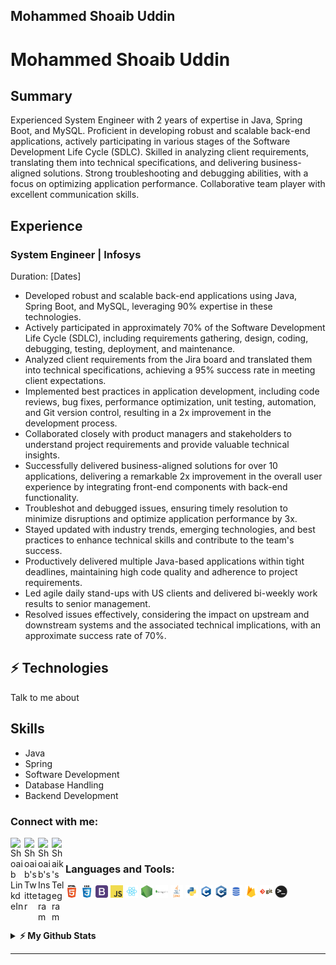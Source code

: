 ## Mohammed Shoaib Uddin 

<head>
  <title>Mohammed Shoaib Uddin - System Engineer</title>
</head>
<body>

<h1>Mohammed Shoaib Uddin</h1>

<h2>Summary</h2>
<p>Experienced System Engineer with 2 years of expertise in Java, Spring Boot, and MySQL. Proficient in developing robust and scalable back-end applications, actively participating in various stages of the Software Development Life Cycle (SDLC). Skilled in analyzing client requirements, translating them into technical specifications, and delivering business-aligned solutions. Strong troubleshooting and debugging abilities, with a focus on optimizing application performance. Collaborative team player with excellent communication skills.</p>

<h2>Experience</h2>
<h3>System Engineer | Infosys</h3>
<p>Duration: [Dates]</p>
<ul>
  <li>Developed robust and scalable back-end applications using Java, Spring Boot, and MySQL, leveraging 90% expertise in these technologies.</li>
  <li>Actively participated in approximately 70% of the Software Development Life Cycle (SDLC), including requirements gathering, design, coding, debugging, testing, deployment, and maintenance.</li>
  <li>Analyzed client requirements from the Jira board and translated them into technical specifications, achieving a 95% success rate in meeting client expectations.</li>
  <li>Implemented best practices in application development, including code reviews, bug fixes, performance optimization, unit testing, automation, and Git version control, resulting in a 2x improvement in the development process.</li>
  <li>Collaborated closely with product managers and stakeholders to understand project requirements and provide valuable technical insights.</li>
  <li>Successfully delivered business-aligned solutions for over 10 applications, delivering a remarkable 2x improvement in the overall user experience by integrating front-end components with back-end functionality.</li>
  <li> Troubleshot and debugged issues, ensuring timely resolution to minimize disruptions and optimize application performance by 3x.</li>
  <li>Stayed updated with industry trends, emerging technologies, and best practices to enhance technical skills and contribute to the team's success.</li>
  <li>Productively delivered multiple Java-based applications within tight deadlines, maintaining high code quality and adherence to project requirements.</li>
  <li>Led agile daily stand-ups with US clients and delivered bi-weekly work results to senior management.</li>
  <li>Resolved issues effectively, considering the impact on upstream and downstream systems and the associated technical implications, with an approximate success rate of 70%.</li>
</ul>



## ⚡ Technologies
Talk to me about
<h2>Skills</h2>
<ul>
  <li>Java</li>
  <li>Spring</li>
  <li>Software Development</li>
  <li>Database Handling</li>
  <li>Backend Development</li>
</ul>


### Connect with me:

<a href="https://www.linkedin.com/in/MshoaibU" target="_blank">
  <img align="left" alt="Shoaib LinkdeIn" width="22px" src="https://cdn.jsdelivr.net/npm/simple-icons@v3/icons/linkedin.svg" />
</a>
<a href="https://twitter.com/ixooxntshoaib">
  <img align="left" alt="Shoaib's Twitter" width="22px" src="https://cdn.jsdelivr.net/npm/simple-icons@v3/icons/twitter.svg" />
</a>

<a href="https://www.instagram.com/md._.x297/" target="_blank">
  <img align="left" alt="Shoaib's Instagram" width="22px" src="https://cdn.jsdelivr.net/npm/simple-icons@v3/icons/instagram.svg" />
</a>

<a href="https://t.me/sho297">
  <img align="left" alt="Shaik's Telegram" width="22px" src="https://cdn.jsdelivr.net/npm/simple-icons@v3/icons/telegram.svg" />
</a>

<br />

### Languages and Tools:
<code><img height="20" src="https://raw.githubusercontent.com/github/explore/80688e429a7d4ef2fca1e82350fe8e3517d3494d/topics/html/html.png"></code>
<code><img height="20" src="https://raw.githubusercontent.com/github/explore/80688e429a7d4ef2fca1e82350fe8e3517d3494d/topics/css/css.png"></code>
<code><img height="20" src="https://raw.githubusercontent.com/github/explore/80688e429a7d4ef2fca1e82350fe8e3517d3494d/topics/bootstrap/bootstrap.png"></code>
<code><img height="20" src="https://raw.githubusercontent.com/github/explore/80688e429a7d4ef2fca1e82350fe8e3517d3494d/topics/javascript/javascript.png"></code>
<code><img height="20" src="https://raw.githubusercontent.com/github/explore/80688e429a7d4ef2fca1e82350fe8e3517d3494d/topics/react/react.png"></code>
<code><img height="20" src="https://raw.githubusercontent.com/github/explore/80688e429a7d4ef2fca1e82350fe8e3517d3494d/topics/nodejs/nodejs.png"></code>
<code><img height="20" src="https://raw.githubusercontent.com/github/explore/80688e429a7d4ef2fca1e82350fe8e3517d3494d/topics//mongodb/mongodb.png"></code>
<code><img height="20" src="https://raw.githubusercontent.com/github/explore/80688e429a7d4ef2fca1e82350fe8e3517d3494d/topics/java/java.png"></code>
<code><img height="20" src="https://raw.githubusercontent.com/github/explore/80688e429a7d4ef2fca1e82350fe8e3517d3494d/topics/python/python.png"></code>
<code><img height="20" src="https://raw.githubusercontent.com/github/explore/80688e429a7d4ef2fca1e82350fe8e3517d3494d/topics/c/c.png"></code>
<code><img height="20" src="https://raw.githubusercontent.com/github/explore/80688e429a7d4ef2fca1e82350fe8e3517d3494d/topics/cpp/cpp.png"></code>
<code><img height="20" src="https://raw.githubusercontent.com/github/explore/80688e429a7d4ef2fca1e82350fe8e3517d3494d/topics/sql/sql.png"></code>
<code><img height="20" src="https://raw.githubusercontent.com/github/explore/80688e429a7d4ef2fca1e82350fe8e3517d3494d/topics/firebase/firebase.png"></code>
<code><img height="20" src="https://raw.githubusercontent.com/github/explore/80688e429a7d4ef2fca1e82350fe8e3517d3494d/topics/git/git.png"></code>
<code><img height="20" src="https://raw.githubusercontent.com/github/explore/80688e429a7d4ef2fca1e82350fe8e3517d3494d/topics/terminal/terminal.png"></code>


<br />
<br />


<details>
  <summary><strong>⚡ My Github Stats</strong></summary>
  <br>
  
  [![github stats](https://github-readme-stats.codestackr.vercel.app/api?username=shaikafroz016&count_private=true&show_icons=true&hide_border=true&theme=tokyonight)](https://github.com/shaikafroz016)&nbsp;
  [![Top Langs](https://github-readme-stats.vercel.app/api/top-langs/?username=shaikafroz016&theme=tokyonight&layout=compact&hide=Jupyter%20Notebook)](https://github.com/shaikafroz016)

</details>

---

